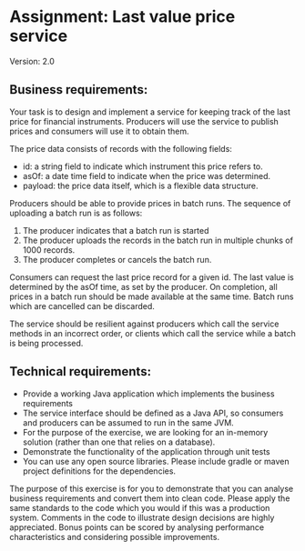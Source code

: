 # Assignment: Last value price service
Version: 2.0

## Business requirements:
Your task is to design and implement a service for keeping track of the last price for financial instruments.
Producers will use the service to publish prices and consumers will use it to obtain them.

The price data consists of records with the following fields:
* id: a string field to indicate which instrument this price refers to.
* asOf: a date time field to indicate when the price was determined.
* payload: the price data itself, which is a flexible data structure.

Producers should be able to provide prices in batch runs.
The sequence of uploading a batch run is as follows:
1. The producer indicates that a batch run is started
2. The producer uploads the records in the batch run in multiple chunks of 1000 records.
3. The producer completes or cancels the batch run.

Consumers can request the last price record for a given id.
    The last value is determined by the asOf time, as set by the producer.
On completion, all prices in a batch run should be made available at the same time.
Batch runs which are cancelled can be discarded.

The service should be resilient against producers which call the service methods in an incorrect order,
or clients which call the service while a batch is being processed.

## Technical requirements:

* Provide a working Java application which implements the business requirements
* The service interface should be defined as a Java API, so consumers and producers can be assumed to run in the same JVM.
* For the purpose of the exercise, we are looking for an in-memory solution (rather than one that relies on a database).
* Demonstrate the functionality of the application through unit tests
* You can use any open source libraries. Please include gradle or maven project definitions for the dependencies.

The purpose of this exercise is for you to demonstrate that you can analyse business requirements and convert them into clean code.
Please apply the same standards to the code which you would if this was a production system.
Comments in the code to illustrate design decisions are highly appreciated.
Bonus points can be scored by analysing performance characteristics and considering possible improvements.
